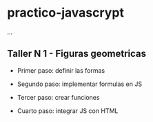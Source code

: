 # practico-javascrypt

...

## Taller N 1 - Figuras geometricas

- Primer paso: definir las formas

- Segundo paso: implementar formulas en JS

- Tercer paso: crear funciones

- Cuarto paso: integrar JS con HTML
